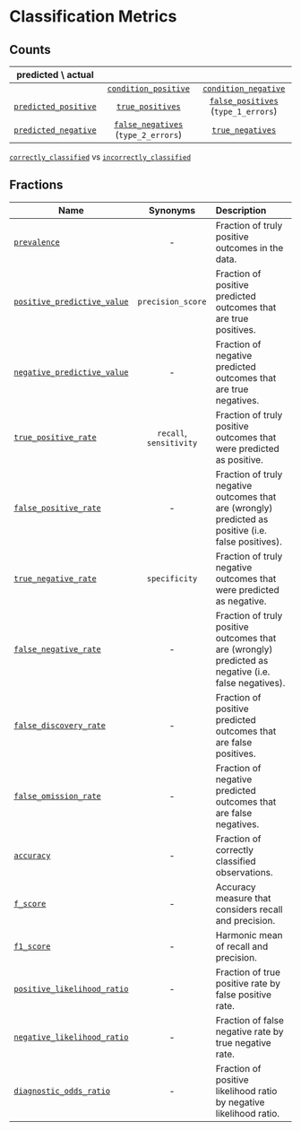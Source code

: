# Classification Metrics

## Counts

| predicted \ actual | | |
|:----------------------------:|:-------------------------------------------:|:-------------------------------------------:|
|                              | [`condition_positive`](@ref)                | [`condition_negative`](@ref)                |
| [`predicted_positive`](@ref) | [`true_positives`](@ref)                    | [`false_positives`](@ref) (`type_1_errors`) |
| [`predicted_negative`](@ref) | [`false_negatives`](@ref) (`type_2_errors`) | [`true_negatives`](@ref)                    |

[`correctly_classified`](@ref) vs [`incorrectly_classified`](@ref)

## Fractions

Name | Synonyms | Description
-----|:--------:|:--------------
[`prevalence`](@ref) | - | Fraction of truly positive outcomes in the data.
[`positive_predictive_value`](@ref) | `precision_score` | Fraction of positive predicted outcomes that are true positives.
[`negative_predictive_value`](@ref) | - | Fraction of negative predicted outcomes that are true negatives.
[`true_positive_rate`](@ref) | `recall`, `sensitivity` | Fraction of truly positive outcomes that were predicted as positive.
[`false_positive_rate`](@ref) | - | Fraction of truly negative outcomes that are (wrongly) predicted as positive (i.e. false positives).
[`true_negative_rate`](@ref) | `specificity` | Fraction of truly negative outcomes that were predicted as negative.
[`false_negative_rate`](@ref) | - | Fraction of truly positive outcomes that are (wrongly) predicted as negative (i.e. false negatives).
[`false_discovery_rate`](@ref) | - | Fraction of positive predicted outcomes that are false positives.
[`false_omission_rate`](@ref) | - | Fraction of negative predicted outcomes that are false negatives.
[`accuracy`](@ref) | - | Fraction of correctly classified observations.
[`f_score`](@ref) | - | Accuracy measure that considers recall and precision.
[`f1_score`](@ref) | - | Harmonic mean of recall and precision.
[`positive_likelihood_ratio`](@ref) | - | Fraction of true positive rate by false positive rate.
[`negative_likelihood_ratio`](@ref) | - | Fraction of false negative rate by true negative rate.
[`diagnostic_odds_ratio`](@ref) | - | Fraction of positive likelihood ratio by negative likelihood ratio.
